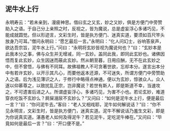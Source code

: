 ##  泥牛水上行

永明寿云：“若未亲到，漫疲神思。借曰玄之又玄，妙之又妙，俱是方便门中旁赞助入之语。于自己分上亲照之时，反视之，皆为魔说，总是虚妄浮心多诸巧见，不能成就圆觉。但以形迹言，文彩生时，皆是执方便门、迷真实道，要须如百尺竿头放身乃可耳。”僧问永明曰：“愿乞最后一言。”永明曰：“化人问幻士，谷响答泉声，欲达吾宗旨，泥牛水上行。”问曰：“永明将玄妙皆视为魔说何也？”曰：“玄妙本是此我本分之事，佛与众生并无增减，同一玄妙。盖同此我，即同此玄妙也。诸佛因悟而复此玄妙，众生因迷而蔽此玄妙。然从朝至暮，日用应酬，无不在此玄妙之中，但不曾悟，与佛有不同耳。故佛祖教人不可贪著世欲，忘却本分。遂言出本分中有若许玄妙，以开示其凡心，而要他返本还源，不可迷失，所谓方便门中旁赞助入之语。后为浅见薄识之人，于修行中略得点神通，便以为玄妙，惊骇众人。众人遂以仰慕尊之，以致扰乱正宗，岂非魔说？若世有斯人，即是斯道不幸，当速攻之，不可遗害后进之人。所谓虚妄浮心，多诸巧见，为害不小也。若论玄妙，难道穿衣吃饭不玄妙么？屙屎溺尿不玄妙么？”又问曰：“如何是泥牛水上行，便是最后一言？”曰：“你问泥牛去。”客曰：“老人又相戏耶，泥牛如何解说话？”曰：“你不见永明言，文彩生时，皆是执方便门，迷真实道。泥牛不解说话乃羞生文彩，即是为你说真实道。湛愚老人如何及得泥牛？若见泥牛，定吃泥牛棒在。”又问曰：“毕竟如何是最后一言？”曰：“开口便不是。”
